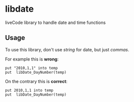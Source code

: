 # libdate
liveCode library to handle date and time functions

## Usage

To use this library, don't use *string* for date, but just *commas*. 

For example this is **wrong**:

    put "2010,1,1" into temp
    put  libDate_DayNumber(temp)

On the contrary this is **correct**:

    put 2010,1,1 into temp
    put  libDate_DayNumber(temp)
